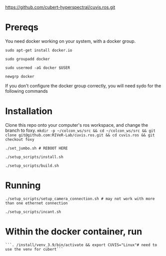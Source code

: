 https://github.com/cubert-hyperspectral/cuvis.ros.git

# Prereqs

You need docker working on your system, with a docker group.

```sudo apt-get install docker.io``` 

```sudo groupadd docker```

```sudo usermod -aG docker $USER```

```newgrp docker```

If you don't configure the docker group correctly, you will need sydo for the following commands
# Installation

Clone this repo onto your computer's ros workspace, and change the branch to foxy.
```mkdir -p ~/colcon_ws/src && cd ~/colcon_ws/src && git clone git@github.com:RIVeR-Lab/cuvis.ros.git && cd cuvis.ros && git checkout foxy```

```./set_jumbo.sh # REBOOT HERE```

```./setup_scripts/install.sh```

```./setup_scripts/build.sh```

# Running

```./setup_scripts/setup_camera_connection.sh # may not work with more than one ethernet connection``` 

```./setup_scripts/incant.sh```

# Within the docker container, run 
``````
```. /install/venv_3.9/bin/activate && export CUVIS="Linux"# need to use the venv for cubert``` 

